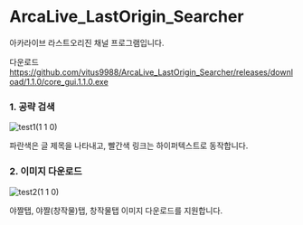 # ArcaLive_LastOrigin_Searcher

아카라이브 라스트오리진 채널 프로그램입니다.

다운로드\
https://github.com/vitus9988/ArcaLive_LastOrigin_Searcher/releases/download/1.1.0/core_gui.1.1.0.exe


### 1. 공략 검색
![test1(1 1 0)](https://user-images.githubusercontent.com/39557109/107600599-93152580-6c67-11eb-9f64-76183902a436.gif)

파란색은 글 제목을 나타내고, 빨간색 링크는 하이퍼텍스트로 동작합니다.

### 2. 이미지 다운로드
![test2(1 1 0)](https://user-images.githubusercontent.com/39557109/107600663-bfc93d00-6c67-11eb-8773-3a2870d89ee3.gif)

야짤탭, 야짤(창작물)탭, 창작물탭 이미지 다운로드를 지원합니다.

